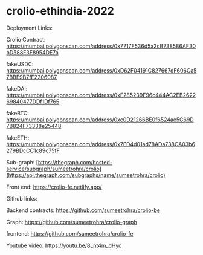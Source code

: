# crolio-ethindia-2022


Deployment Links:

Crolio Contract: https://mumbai.polygonscan.com/address/0x7717F536d5a2cB738586AF30bD588F3F8954DE7a

fakeUSDC: https://mumbai.polygonscan.com/address/0xD62F04191C827667dF606Ca57BBE9B7fF2206087

fakeDAI: https://mumbai.polygonscan.com/address/0xF285239F96c444AC2EB262269840477DDf1Df765

fakeBTC: https://mumbai.polygonscan.com/address/0xc0D21266BE0f6524ae5C69D7B824F73338e25448

fakeETH: https://mumbai.polygonscan.com/address/0x7ED4d01ad78ADa738CA03b6279BDcCC1c89c75fF

Sub-graph: [https://thegraph.com/hosted-service/subgraph/sumeetrohra/crolio](https://api.thegraph.com/subgraphs/name/sumeetrohra/crolio)

Front end: https://crolio-fe.netlify.app/





Github links:

Backend contracts: https://github.com/sumeetrohra/crolio-be

Graph: https://github.com/sumeetrohra/crolio-graph

frontend: https://github.com/sumeetrohra/crolio-fe

Youtube video: https://youtu.be/8Lnt4m_dHyc
